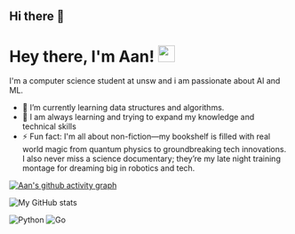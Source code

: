 ## Hi there 👋

# Hey there, I'm Aan! <img src="https://media.giphy.com/media/hvRJCLFzcasrR4ia7z/giphy.gif" width="30px"/>

I'm a computer science student at unsw and i am passionate about AI and ML. 
- 🌱 I’m currently learning data structures and algorithms.
- 💬 I am always learning and trying to expand my knowledge and technical skills
- ⚡ Fun fact: I'm all about non-fiction—my bookshelf is filled with real world magic from quantum physics to groundbreaking tech innovations.
I also never miss a science documentary; they’re my late night training montage for dreaming big in robotics and tech.

[![Aan's github activity graph](https://github-readme-activity-graph.vercel.app/graph?username=Ashutosh00710)](https://github.com/ashutosh00710/github-readme-activity-graph)

![My GitHub stats](https://github-readme-stats.vercel.app/api?username=YourUsername&show_icons=true&theme=radical)

![Python](https://img.shields.io/badge/Python-3776AB?style=for-the-badge&logo=python&logoColor=white)
![Go](https://img.shields.io/badge/Go-00ADD8?style=for-the-badge&logo=go&logoColor=white)
